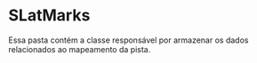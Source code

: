 # SLatMarks
Essa pasta contém a classe responsável por armazenar os dados relacionados ao mapeamento da pista.